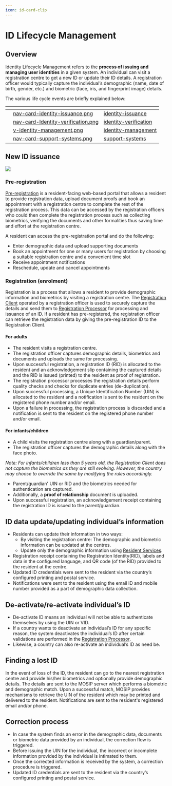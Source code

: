 ```yaml
---
icon: id-card-clip
---
```


# ID Lifecycle Management

## Overview

Identity Lifecycle Management refers to the **process of issuing and managing user identities** in a given system. An individual can visit a registration centre to get a new ID or update their ID details. A registration officer would typically capture the individual’s demographic (name, date of birth, gender, etc.) and biometric (face, iris, and fingerprint image) details.

The various life cycle events are briefly explained below:

<table data-view="cards"><thead><tr><th></th><th data-hidden data-card-cover data-type="files"></th><th data-hidden data-card-target data-type="content-ref"></th></tr></thead><tbody><tr><td></td><td><a href="../.gitbook/assets/nav-card-identity-issuance.png">nav-card-identity-issuance.png</a></td><td><a href="identity-issuance/">identity-issuance</a></td></tr><tr><td></td><td><a href="../.gitbook/assets/nav-card-Identity-verification.png">nav-card-Identity-verification.png</a></td><td><a href="identity-verification/">identity-verification</a></td></tr><tr><td></td><td><a href="../.gitbook/assets/v-identity-management.png">v-identity-management.png</a></td><td><a href="identity-management/">identity-management</a></td></tr><tr><td></td><td><a href="../.gitbook/assets/nav-card-support-systems.png">nav-card-support-systems.png</a></td><td><a href="support-systems/">support-systems</a></td></tr></tbody></table>



## New ID issuance

![](../.gitbook/assets/id-registration-process.jpg)

### Pre-registration

[Pre-registration](identity-issuance/pre-registration/) is a resident-facing web-based portal that allows a resident to provide registration data, upload document proofs and book an appointment with a registration centre to complete the rest of the registration process. This data can be accessed by the registration officers who could then complete the registration process such as collecting biometrics, verifying the documents and other formalities thus saving time and effort at the registration centre.

A resident can access the pre-registration portal and do the following:

* Enter demographic data and upload supporting documents
* Book an appointment for one or many users for registration by choosing a suitable registration centre and a convenient time slot
* Receive appointment notifications
* Reschedule, update and cancel appointments

### Registration (enrolment)

Registration is a process that allows a resident to provide demographic information and biometrics by visiting a registration centre. The [Registration Client](identity-issuance/registration-client/) operated by a registration officer is used to securely capture the details and send them to [Registration Processor](identity-issuance/registration-processor/) for processing and issuance of an ID. If a resident has pre-registered, the registration officer can retrieve the registration data by giving the pre-registration ID to the Registration Client.

#### For adults

* The resident visits a registration centre.
* The registration officer captures demographic details, biometrics and documents and uploads the same for processing.
* Upon successful registration, a registration ID (RID) is allocated to the resident and an acknowledgement slip containing the captured details and the RID is issued (printed) to the resident as proof of registration.
* The registration processor processes the registration details perform quality checks and checks for duplicate entries (de-duplication).
* Upon successful processing, a Unique Identification Number (UIN) is allocated to the resident and a notification is sent to the resident on the registered phone number and/or email.
* Upon a failure in processing, the registration process is discarded and a notification is sent to the resident on the registered phone number and/or email.

#### For infants/children

* A child visits the registration centre along with a guardian/parent.
* The registration officer captures the demographic details along with the face photo.

_Note: For infants/children less than 5 years old, the Registration Client does not capture the biometrics as they are still evolving. However, the country may choose to override the same by modifying the rules accordingly._

* Parent/guardian' UIN or RID and the biometrics needed for authentication are captured.
* Additionally, a **proof of relationship** document is uploaded.
* Upon successful registration, an acknowledgement receipt containing the registration ID is issued to the parent/guardian.

## ID data update/updating individual’s information

* Residents can update their information in two ways:
  * By visiting the registration centre: The demographic and biometric information can be updated at the centres.
  * Update only the demographic information using [Resident Services](https://docs.mosip.io/1.2.0/modules/resident-services).
* Registration receipt containing the Registration Identity(RID), labels and data in the configured language, and QR code (of the RID) provided to the resident at the centre.
* Updated ID credentials were sent to the resident via the country’s configured printing and postal service.
* Notifications were sent to the resident using the email ID and mobile number provided as a part of demographic data collection.

## De-activate/re-activate individual’s ID

* De-activate ID means an individual will not be able to authenticate themselves by using the UIN or VID.
* If a country wants to deactivate an individual’s ID for any specific reason, the system deactivates the individual’s ID after certain validations are performed in the [Registration Processor](identity-issuance/registration-processor/).
* Likewise, a country can also re-activate an individual’s ID as need be.

## Finding a lost ID

In the event of loss of the ID, the resident can go to the nearest registration centre and provide his/her biometrics and optionally provide demographic details. The details are sent to the MOSIP server which performs a biometric and demographic match. Upon a successful match, MOSIP provides mechanisms to retrieve the UIN of the resident which may be printed and delivered to the resident. Notifications are sent to the resident's registered email and/or phone.

## Correction process

* In case the system finds an error in the demographic data, documents or biometric data provided by an individual, the correction flow is triggered.
* Before issuing the UIN for the individual, the incorrect or incomplete information provided by the individual is intimated to them.
* Once the corrected information is received by the system, a correction procedure is triggered.
* Updated ID credentials are sent to the resident via the country’s configured printing and postal service.
